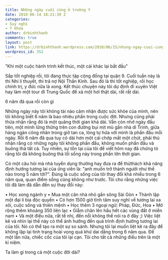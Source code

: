 ```yaml
---
title: Những ngày cuối cùng ở trường Y
date: 2010-06-14 18:21:39 Z
categories:
- Suy nghĩ
- Y khoa
author: drbinhthanh
comments: true
layout: post
link: https://drbinhthanh.wordpress.com/2010/06/15/nhung-ngay-cuoi-cung-o-truong-y/
wordpress_id: 352
---
```


"Khi một cuộc hành trình kết thúc, một cái khác lại bắt đầu"




Sắp tốt nghiệp rồi, tôi đang thực tập cộng đồng tại quận 9. Cuối tuần này là thi Nhi lí thuyết, thi trả nợ Nội Thần Kinh. Sau đó là thi tốt nghiệp, rồi học chính trị, y đức nữa là xong. Kết thúc chuyện này tôi dự định đi xuyên Việt hay làm một tour đi Trung Quốc để xả một hơi thật dài, rất rất dài.




6 năm đã qua rồi còn gì<!-- more -->




Những ngày này tôi không tài nào cảm nhận được sức khỏe của mình, nên tôi không biết 6 năm là bao nhiêu phần trong cuộc đời. Nhưng cũng phải thừa nhận rằng đó là một quãng thời gian khá dài. Vẫn còn nhớ ngày đầu tiên, một mình lững thững trên con đường bụi mịt mù gần nhà dì Trinh, giữa hàng ngàn công nhân trong giờ tan ca, lòng tự hứa với mình là phấn đấu mỗi ngày. Rồi 6 năm đã qua tuy có dài hơn một cái chớp mắt một chút, phải thú nhận rằng có những ngày tôi không phấn đấu, không muốn phấn đấu và buông thả tất cả. Tuy nhiên, sự tồn tại của tôi để viết hôm nay đã chứng tỏ rằng tôi đã không buông thả lối sống này trong phần lớn thời gian.




Có một câu hỏi mà nhà tuyển dụng thường hay đưa ra để thửthách khả năng định hướng tương lai của ứng viên là: "anh muốn trở thành người như thế nào trong 5 năm tới?". Đúng là cuộc sống của tôi thay đổi khá nhiều trong 6 năm qua, quan điểm sống cũng không như trước. Tôi cho rằng những việc tôi đã làm đã dẫn đến sự thay đổi này:




• Học xong ngành y
• Mua một căn nhà nhỏ gần sông Sài Gòn
• Thành lập một đại lí bia độc quyền
• Có hơn 1500 giờ tĩnh tâm suy nghĩ về tương lai xa xôi, cuộc sống và thiên mệnh
• Học thêm 3 ngoại ngữ: Pháp, Đức, Hoa
• Mở rộng thêm khoảng 350 liên lạc
• Giẫm chân lên hầu hết các vùng đất ở miền nam
• Và một điều nữa, rất tế nhị, đến nỗi không thể nói ra ở đây ;)
Việc liệt kê và nhìn lại thế này có thể ảnh hưởng đến quá trình định hướng tương lai của tôi. Nó có thể tạo ra một sự so sánh. Nhưng tôi lại muốn liệt kê ra đây để không lặp lại tình trạng hoài vọng quá khứ dai dẳng trong 6 năm qua. Để một lần nữa, chiếc cốc của tôi lại cạn. Tôi cho tất cả những điều trên là một kỉ niệm.




Ta làm gì trong cả một cuộc đời dài?
